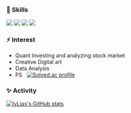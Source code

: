 

<!--
**IyLias/IyLias** is a ✨ _special_ ✨ repository because its `README.md` (this file) appears on your GitHub profile.

Here are some ideas to get you started:

- 🔭 I’m currently working on ...
- 🌱 I’m currently learning ...
- 👯 I’m looking to collaborate on ...
- 🤔 I’m looking for help with ...
- 💬 Ask me about ...
- 📫 How to reach me: ...
- 😄 Pronouns: ...
- ⚡ Fun fact: ...
-->


 ### 🌱 Skills

![](https://img.shields.io/badge/-C-green) 
![](https://img.shields.io/badge/-C%2B%2B-yellowgreen)
![](https://img.shields.io/badge/-Javascript-blue)
![](https://img.shields.io/badge/-Python-lightgrey)


### ⚡ Interest 
   
   * Quant Investing and analyzing stock market
   * Creative Digital art 
   * Data Analysis 
   * PS &nbsp; [![Solved.ac 
    profile](http://mazassumnida.wtf/api/mini/generate_badge?boj=sjkwon9707)](https://solved.ac/sjkwon9707)
 



### ✨ Activity

[![IyLias's GitHub stats](https://github-readme-stats.vercel.app/api?username=IyLias&theme=radical)](https://github.com/anuraghazra/github-readme-stats)

